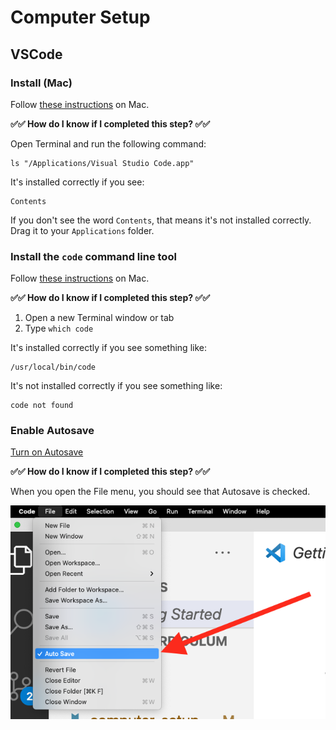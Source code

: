 # Computer Setup

## VSCode

### Install (Mac)

Follow [these instructions](https://code.visualstudio.com/docs/setup/mac) on Mac.

**✅✅ How do I know if I completed this step? ✅✅**

Open Terminal and run the following command:

```
ls "/Applications/Visual Studio Code.app"
```

It's installed correctly if you see:

```
Contents
```

If you don't see the word `Contents`, that means it's not installed correctly. Drag it to your `Applications` folder.


### Install the `code` command line tool

Follow [these instructions](https://code.visualstudio.com/docs/setup/mac) on Mac.

**✅✅ How do I know if I completed this step? ✅✅**

1. Open a new Terminal window or tab
1. Type `which code`

It's installed correctly if you see something like:

```
/usr/local/bin/code
```

It's not installed correctly if you see something like:

```
code not found
```

### Enable Autosave

[Turn on Autosave](https://code.visualstudio.com/docs/editor/codebasics#_save-auto-save)

**✅✅ How do I know if I completed this step? ✅✅**

When you open the File menu, you should see that Autosave is checked.

![](../img/vscode-autosave.png)
